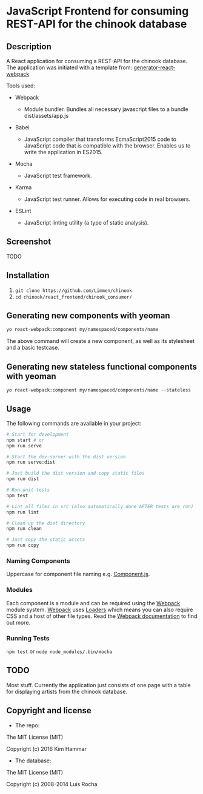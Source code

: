 # JavaScript Frontend for consuming REST-API for the chinook database

## Description

A React application for consuming a REST-API for the chinook database.
The application was initiated with a template from: [generator-react-webpack](https://github.com/newtriks/generator-react-webpack)

Tools used:

* Webpack
  * Module bundler. Bundles all necessary javascript files to a bundle dist/assets/app.js

* Babel
  * JavaScript compiler that transforms EcmaScript2015 code to JavaScript code that is compatible with the browser. Enables us to write the application in ES2015.
  
* Mocha
  * JavaScript test framework.
  
* Karma
  * JavaScript test runner. Allows for executing code in real browsers.
  
* ESLint
  * JavaScript linting utility (a type of static analysis).

## Screenshot

TODO

## Installation

1. `git clone https://github.com/Limmen/chinook`
2. `cd chinook/react_frontend/chinook_consumer/`

## Generating new components with yeoman
```bash
yo react-webpack:component my/namespaced/components/name
```

The above command will create a new component, as well as its stylesheet and a basic testcase.

## Generating new stateless functional components with yeoman
```
yo react-webpack:component my/namespaced/components/name --stateless
```

## Usage
The following commands are available in your project:
```bash
# Start for development
npm start # or
npm run serve

# Start the dev-server with the dist version
npm run serve:dist

# Just build the dist version and copy static files
npm run dist

# Run unit tests
npm test

# Lint all files in src (also automatically done AFTER tests are run)
npm run lint

# Clean up the dist directory
npm run clean

# Just copy the static assets
npm run copy
```
### Naming Components
Uppercase for component file naming e.g. [Component.js](https://github.com/petehunt/ReactHack/tree/master/src/components).

### Modules
Each component is a module and can be required using the [Webpack](http://webpack.github.io/) module system. [Webpack](http://webpack.github.io/) uses [Loaders](http://webpack.github.io/docs/loaders.html) which means you can also require CSS and a host of other file types. Read the [Webpack documentation](http://webpack.github.io/docs/home.html) to find out more.

### Running Tests
`npm test` or `node node_modules/.bin/mocha`

## TODO

Most stuff. Currently the application just consists of one page with a table for displaying artists from the chinook database.

## Copyright and license

* The repo:

The MIT License (MIT)

Copyright (c) 2016 Kim Hammar

* The database:

The MIT License (MIT)

Copyright (c) 2008-2014 Luis Rocha
